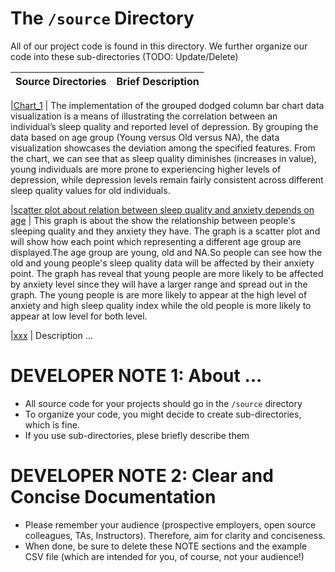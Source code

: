 # The `/source` Directory

All of our project code is found in this directory.  We further organize our code into 
these sub-directories (TODO: Update/Delete)

|Source Directories | Brief Description|
|---------------| -----------------|

|[Chart_1]("./Chart_1/Data_Visualization_1.R") | The implementation of the grouped dodged column bar chart data visualization is a means of illustrating the correlation between an individual’s sleep quality and reported level of depression. By grouping the data based on age group (Young versus Old versus NA), the data visualization showcases the deviation among the specified features. From the chart, we can see that as sleep quality diminishes (increases in value), young individuals are more prone to experiencing higher levels of depression, while depression levels remain fairly consistent across different sleep quality values for old individuals.
 

|[scatter plot about relation between sleep quality and anxiety depends on age](./chart_3/chart_final.R) | This graph is about the show the relationship between people's sleeping quality and they anxiety they have. The graph is a scatter plot and will show how each point which representing a different age group are displayed.The age group are young, old and NA.So people can see how the old and young people's sleep quality data will be affected by their anxiety point. The graph has reveal that young people are more likely to be affected by anxiety level since they will have a larger range and spread out in the graph. The young people is are more likely to appear at the high level of anxiety and high sleep quality index while the old people is more likely to appear at low level for both level. 

|[xxx](./xxx) | Description ... 



# DEVELOPER NOTE 1: About ... 
* All source code for your projects should go in the `/source` directory
* To organize your code, you might decide to create sub-directories, which is fine.
* If you use sub-directories, plese briefly describe them

# DEVELOPER NOTE 2:  Clear and Concise Documentation
* Please remember your audience (prospective employers, open source colleagues, TAs, Instructors). Therefore, 
aim for clarity and conciseness.
* When done, be sure to delete these NOTE sections and the example CSV file (which are intended for you, of course, not your audience!)
